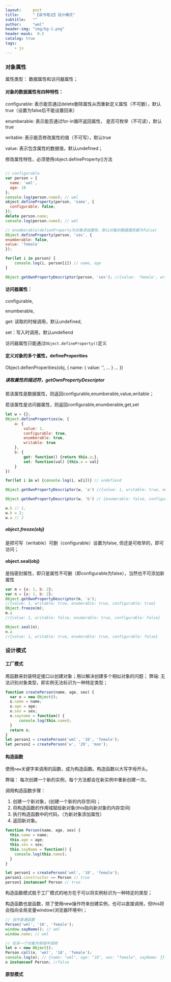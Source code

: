 ```yaml
---
layout:     post
title:      "【读书笔记】设计模式"
subtitle:   ""
author:     "wml"
header-img: "img/bg-1.png"
header-mask:  0.5
catalog: true
tags:
    - js
---
```


### 对象属性

属性类型： 数据属性和访问器属性；

#### 对象的数据属性有四种特性：

configurable: 表示能否通过delete删除属性从而重新定义属性（不可删），默认true（设置为false后不能设置回来）

enumberable: 表示能否通过for-in循环返回属性， 是否可枚举（不可读），默认true

writable: 表示能否修改属性的值（不可写），默认true

value: 表示包含属性的数据值，默认undefined；

修改属性特性，必须使用object.defineProperty()方法

```js

// configurable
var person = {
  name: 'wml',
  age: 18
};
console.log(person.name); // wml
object.defineProperty(person, 'name', {
  configurable: false;
});
delete person.name;
console.log(person.name); // wml

// enumberable(defienProperty为对象添加属性，默认对象的数据属性都为false)
Object.defineProperty(person, 'sex', {
enumberable: false,
value: 'female'
});

for(let i in person) {
    console.log(i, person[i]) // name, age
}

Object.getOwnPropertyDescriptor(person, 'sex'); //{value: 'female', writable: false, enumerable: false, configurable: false}

```

#### 访问器属性：

configurable,

enumberable,

get: 读取的时候调用，默认undefined,

set：写入时调用，默认undefiend

访问器属性只能通过`Object.defineProperty()`定义


#### 定义对象的多个属性，defineProperities
Object.defienProperities(obj, {
  name: {
    value: '',
    ...
  }
  ...
})

##### 读取属性的描述符，getOwnPropertyDescriptor

若该属性是数据属性，则返回configurable,enumberable,value,writable；

若该属性是访问器属性，则返回configurable,enumberable,get,set

```js
let w = {};
Object.defineProperties(w, {
    a: {
        value: 1,
        configurable: true, 
        enumberable: true, 
        writable: true
    },
    b: {
        get: function() {return this.a;},
        set: function(val) {this.a = val}
    }
})

for(let i in w) {console.log(i, w[i])} // undefiend

Object.getOwnPropertyDescriptor(w, 'a') //{value: 1, writable: true, enumerable: true, configurable: true}

Object.getOwnPropertyDescriptor(w, 'b') // {enumerable: false, configurable: false, get: ƒ, set: ƒ}

w.b // 1,
w.b = 2;
w.a // 2
```

##### object.freeze(obj)
是把可写（writable）可删（configurable）设置为false, 但还是可枚举的，即可访问； 

#### object.seal(obj)
是指密封属性，即只是属性不可删（即configurable为false），当然也不可添加新属性

 ```js
 var m = {a: 1, b: 2};
 var n = {a: 1, b: 2};
 Object.getOwnPropertyDescriptor(m, 'a');
 //{value: 1, writable: true, enumerable: true, configurable: true}
 Object.freeze(m);
 m.a
 //{value: 1, writable: false, enumerable: true, configurable: false}

Object.seal(n);
n.a
//{value: 1, writable: true, enumerable: true, configurable: false}

 ```

### 设计模式

#### 工厂模式

用函数来封装特定接口以创建对象；用以解决创建多个相似对象的问题；
弊端: 无法识别对象类型，即实例无法标识为一种特定类型；

```js
function createPerson(name, age, sex) {
  var o = new Object();
  o.name = name;
  o.age = age;
  o.sex = sex;
  o.sayname = function() {
      console.log(this.name);
  }
  return o;
}
let person1 = createPerson('wml', '18', 'female');
let person2 = createPerson('w', '20', 'man');
```

#### 构造函数

使用`new`关键字来调用的函数，成为构造函数。构造函数以大写字母开头。

弊端： 每次创建一个新的实例，每个方法都会在新实例中重新创建一次。

调用构造函数步骤：

1. 创建一个新对象，(创建一个新的内存空间)；
2. 将构造函数的作用域赋给新对象(this指向新对象的内存空间)
3. 执行构造函数中的代码，（为新对象添加属性）
4. 返回新对象。

```js
function Person(name, age, sex) {
  this.name = name;
  this.age = age;
  this.sex = sex;
  this.sayName = function() {
    console.log(this.name);
  }
}

let person1 = createPerson('wml', '18', 'female');
person1.constructor == Person // true
person1 instanceof Person // true
```
构造函数模式胜于工厂模式的地方在于可以将实例标识为一种特定的类型；

构造函数也是函数，除了使用new操作符来创建实例，也可以直接调用，但this将会指向全局变量window(浏览器环境中)；

```js
// 当作普通函数
Person('wml', '18', 'female');
window.sayName(); // wml
window.name; // wml

// 在另一个对象作用域中调用
let o = new Object();
Person.call(o, 'wml', '18', 'female');
console.log(o); // {name: "wml", age: "18", sex: "female", sayName: ƒ}
o instanceof Person; //false
```

#### 原型模式
